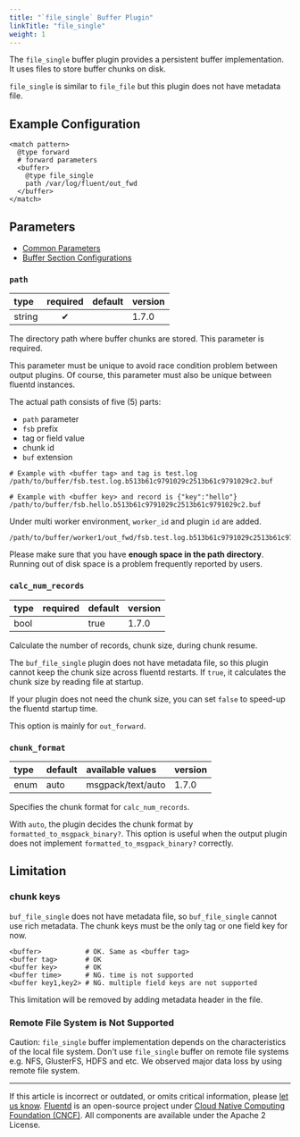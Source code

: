 ```yaml
---
title: "`file_single` Buffer Plugin"
linkTitle: "file_single"
weight: 1
---
```


The `file_single` buffer plugin provides a persistent buffer implementation. It uses files to store buffer chunks on disk.

`file_single` is similar to `file_file` but this plugin does not have metadata file.

## Example Configuration

```
<match pattern>
  @type forward
  # forward parameters
  <buffer>
    @type file_single
    path /var/log/fluent/out_fwd
  </buffer>
</match>
```

## Parameters

- [Common Parameters](/configuration/plugin-common-parameters.md)
- [Buffer Section Configurations](/configuration/buffer-section.md)

### `path`

| type   | required | default | version |
| :----- | :------: | :------ | :------ |
| string |    ✔     |         | 1.7.0   |

The directory path where buffer chunks are stored. This parameter is required.

This parameter must be unique to avoid race condition problem between output plugins.
Of course, this parameter must also be unique between fluentd instances.

The actual path consists of five (5) parts:

- `path` parameter
- `fsb` prefix
- tag or field value
- chunk id
- `buf` extension

```
# Example with <buffer tag> and tag is test.log
/path/to/buffer/fsb.test.log.b513b61c9791029c2513b61c9791029c2.buf

# Example with <buffer key> and record is {"key":"hello"}
/path/to/buffer/fsb.hello.b513b61c9791029c2513b61c9791029c2.buf
```

Under multi worker environment, `worker_id` and plugin `id` are added.

```
/path/to/buffer/worker1/out_fwd/fsb.test.log.b513b61c9791029c2513b61c9791029c2.buf
```

Please make sure that you have **enough space in the path directory**.
Running out of disk space is a problem frequently reported by users.

### `calc_num_records`

| type | required | default | version |
| :--- | :------: | :------ | :------ |
| bool |          | true    | 1.7.0   |

Calculate the number of records, chunk size, during chunk resume.

The `buf_file_single` plugin does not have metadata file, so
this plugin cannot keep the chunk size across fluentd restarts.
If `true`, it calculates the chunk size by reading file at startup.

If your plugin does not need the chunk size,
you can set `false` to speed-up the fluentd startup time.

This option is mainly for `out_forward`.

### `chunk_format`

| type | default | available values  | version |
| :--- | :------ | :---------------- | :------ |
| enum | auto    | msgpack/text/auto | 1.7.0   |

Specifies the chunk format for `calc_num_records`.

With `auto`, the plugin decides the chunk format by
`formatted_to_msgpack_binary?`. This option is useful when the output plugin
does not implement `formatted_to_msgpack_binary?` correctly.

## Limitation

### chunk keys

`buf_file_single` does not have metadata file, so `buf_file_single` cannot use
rich metadata. The chunk keys must be the only tag or one field key for now.

```
<buffer>           # OK. Same as <buffer tag>
<buffer tag>       # OK
<buffer key>       # OK
<buffer time>      # NG. time is not supported
<buffer key1,key2> # NG. multiple field keys are not supported
```

This limitation will be removed by adding metadata header in the file.

### Remote File System is Not Supported

Caution: `file_single` buffer implementation depends on the characteristics of
the local file system. Don't use `file_single` buffer on remote file systems e.g.
NFS, GlusterFS, HDFS and etc. We observed major data loss by using
remote file system.

---

If this article is incorrect or outdated, or omits critical information, please
[let us know](https://github.com/fluent/fluentd-docs-gitbook/issues?state=open).
[Fluentd](http://www.fluentd.org/) is an open-source project under [Cloud Native
Computing Foundation (CNCF)](https://cncf.io/). All components are available
under the Apache 2 License.
